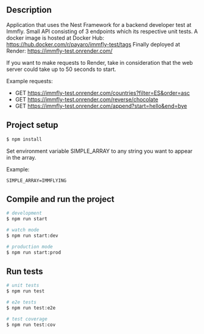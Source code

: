 
## Description

Application that uses the Nest Framework for a backend developer test at Immfly. Small API consisting of 3 endpoints which its respective unit tests.
A docker image is hosted at Docker Hub: https://hub.docker.com/r/payaro/immfly-test/tags
Finally deployed at Render: https://immfly-test.onrender.com/

If you want to make requests to Render, take in consideration that the web server could take up to 50 seconds to start.

Example requests:

- GET https://immfly-test.onrender.com/countries?filter=ES&order=asc
- GET https://immfly-test.onrender.com/reverse/chocolate
- GET https://immfly-test.onrender.com/append?start=hello&end=bye


## Project setup

```bash
$ npm install
```
Set environment variable SIMPLE_ARRAY to any string you want to appear in the array.

Example:
```
SIMPLE_ARRAY=IMMFLYING
```

## Compile and run the project

```bash
# development
$ npm run start

# watch mode
$ npm run start:dev

# production mode
$ npm run start:prod
```

## Run tests

```bash
# unit tests
$ npm run test

# e2e tests
$ npm run test:e2e

# test coverage
$ npm run test:cov
```